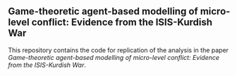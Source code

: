 ## Game-theoretic agent-based modelling of micro-level conflict: Evidence from the ISIS-Kurdish War

This repository contains the code for replication of the analysis in the paper *Game-theoretic agent-based modelling of micro-level conflict: Evidence from the ISIS-Kurdish War*.


